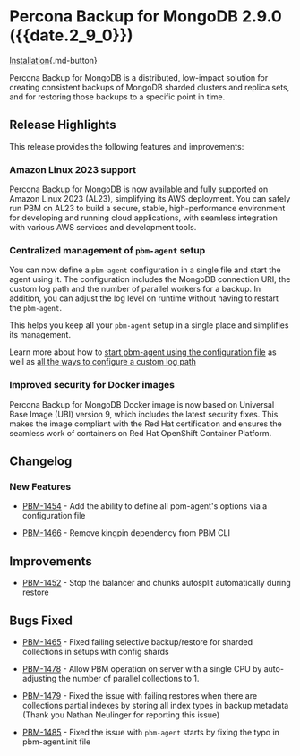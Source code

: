 # Percona Backup for MongoDB 2.9.0 ({{date.2_9_0}})

[Installation](../installation.md){.md-button}


Percona Backup for MongoDB is a distributed, low-impact solution for creating consistent backups of MongoDB sharded clusters and replica sets, and for restoring those backups to a specific point in time.

## Release Highlights

This release provides the following features and improvements:

### Amazon Linux 2023 support

Percona Backup for MongoDB is now available and fully supported on Amazon Linux 2023 (AL23), simplifying its AWS deployment. You can safely run PBM on AL23 to build a secure, stable, high-performance environment for developing and running cloud applications, with seamless integration with various AWS services and development tools. 

### Centralized management of `pbm-agent` setup

You can now define a `pbm-agent` configuration in a single file and start the agent using it. The configuration includes the MongoDB connection URI, the custom log path and the number of parallel workers for a backup. In addition, you can adjust the log level on runtime without having to restart the `pbm-agent`.

This helps you keep all your `pbm-agent` setup in a single place and simplifies its management. 

Learn more about how to [start pbm-agent using the configuration file](../manage/start-agent-with-config.md) as well as [all the ways to configure a custom log path](../manage/logpath.md)

### Improved security for Docker images

Percona Backup for MongoDB Docker image is now based on Universal Base Image (UBI) version 9, which includes the latest security fixes. This makes the image compliant with the Red Hat certification and ensures the seamless work of containers on Red Hat OpenShift Container Platform.


## Changelog


### New Features

* [PBM-1454](https://perconadev.atlassian.net/browse/PBM-1454) - Add the ability to define all pbm-agent's options via a configuration file

* [PBM-1466](https://perconadev.atlassian.net/browse/PBM-1466) - Remove kingpin dependency from PBM CLI

## Improvements

* [PBM-1452](https://perconadev.atlassian.net/browse/PBM-1452) - Stop the balancer and chunks autosplit automatically during restore

## Bugs Fixed

* [PBM-1465](https://perconadev.atlassian.net/browse/PBM-1465) - Fixed failing selective backup/restore for sharded collections in setups with config shards

* [PBM-1478](https://perconadev.atlassian.net/browse/PBM-1478) - Allow PBM operation on server with a single CPU by auto-adjusting the number of parallel collections to 1.

* [PBM-1479](https://perconadev.atlassian.net/browse/PBM-1479) - Fixed the issue with failing restores when there are collections partial indexes by  storing all index types in backup metadata (Thank you Nathan Neulinger for reporting this issue)

* [PBM-1485](https://perconadev.atlassian.net/browse/PBM-1485) - Fixed the issue with `pbm-agent` starts by fixing the typo in pbm-agent.init file



